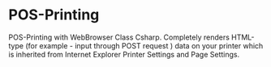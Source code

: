 # POS-Printing
POS-Printing with WebBrowser Class Csharp. Completely renders HTML-type (for example - input through POST request ) data on your printer which is inherited from Internet Explorer Printer Settings and Page Settings.
